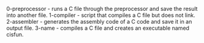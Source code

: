 0-preprocessor - runs a C file through the preprocessor and save the result into another file.
1-compiler - script that compiles a C file but does not link.
2-assembler - generates the assembly code of a C code and save it in an output file.
3-name - compiles a C file and creates an executable named cisfun.
